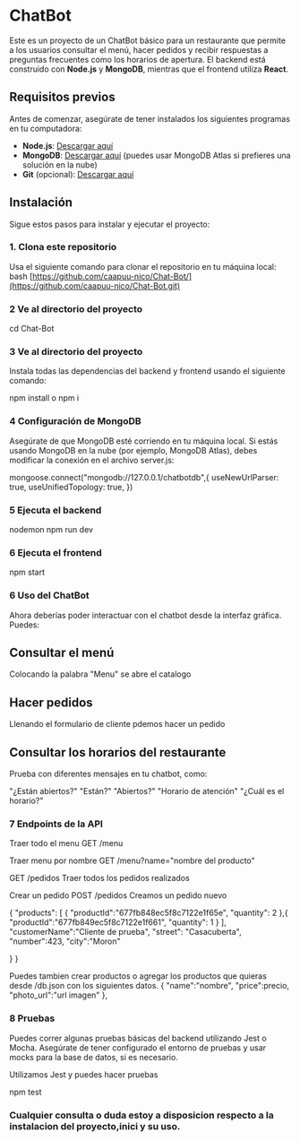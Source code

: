 # ChatBot

Este es un proyecto de un ChatBot básico para un restaurante que permite a los usuarios consultar el menú, hacer pedidos y recibir respuestas a preguntas frecuentes como los horarios de apertura. El backend está construido con **Node.js** y **MongoDB**, mientras que el frontend utiliza **React**.

## Requisitos previos

Antes de comenzar, asegúrate de tener instalados los siguientes programas en tu computadora:

- **Node.js**: [Descargar aquí](https://nodejs.org/)
- **MongoDB**: [Descargar aquí](https://www.mongodb.com/try/download/community) (puedes usar MongoDB Atlas si prefieres una solución en la nube)
- **Git** (opcional): [Descargar aquí](https://git-scm.com/)

## Instalación

Sigue estos pasos para instalar y ejecutar el proyecto:

### 1. Clona este repositorio

Usa el siguiente comando para clonar el repositorio en tu máquina local:
bash
[https://github.com/caapuu-nico/Chat-Bot/](https://github.com/caapuu-nico/Chat-Bot.git)

### 2 Ve al directorio del proyecto

cd Chat-Bot

### 3 Ve al directorio del proyecto

Instala todas las dependencias del backend y frontend usando el siguiente comando:

npm install o npm i

### 4 Configuración de MongoDB

Asegúrate de que MongoDB esté corriendo en tu máquina local. Si estás usando MongoDB en la nube (por ejemplo, MongoDB Atlas), debes modificar la conexión en el archivo server.js:

mongoose.connect("mongodb://127.0.0.1/chatbotdb",{
    useNewUrlParser: true,
    useUnifiedTopology: true,
})

### 5 Ejecuta el backend

nodemon
npm run dev

### 6 Ejecuta el frontend

npm start

### 6 Uso del ChatBot
Ahora deberías poder interactuar con el chatbot desde la interfaz gráfica. Puedes:

## Consultar el menú
Colocando la palabra "Menu" se abre el catalogo



## Hacer pedidos
Llenando el formulario de cliente pdemos hacer un pedido 




## Consultar los horarios del restaurante
Prueba con diferentes mensajes en tu chatbot, como:

"¿Están abiertos?"
"Están?"
"Abiertos?"
"Horario de atención"
"¿Cuál es el horario?"



### 7 Endpoints de la API

Traer todo el menu
GET /menu

Traer menu por nombre
GET /menu?name="nombre del producto"

GET /pedidos
Traer todos los pedidos realizados



Crear un pedido
POST /pedidos
Creamos un pedido nuevo

{
	"products": [
    {
      "productId":"677fb848ec5f8c7122e1f65e",
      "quantity": 2
    },{
			 "productId":"677fb849ec5f8c7122e1f661",
      "quantity": 1
		}
  ],
  "customerName":"Cliente de prueba",
	"street": "Casacuberta",
	"number":423,
	"city":"Moron"
  
}
}

Puedes tambien crear productos o agregar los productos que quieras desde /db.json con los siguientes datos.
{
	"name":"nombre",
	"price":precio,
	"photo_url":"url imagen"
},


### 8 Pruebas

Puedes correr algunas pruebas básicas del backend utilizando Jest o Mocha. Asegúrate de tener configurado el entorno de pruebas y usar mocks para la base de datos, si es necesario.

Utilizamos Jest y puedes hacer pruebas 

npm test

### Cualquier consulta o duda estoy a disposicion respecto a la instalacion del proyecto,inici y su uso.


